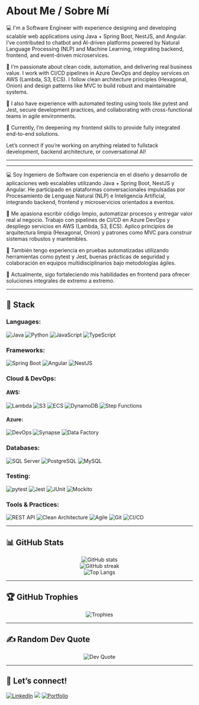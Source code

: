 # About Me / Sobre Mí

💻 I'm a Software Engineer with experience designing and developing scalable web applications using Java + Spring Boot, NestJS, and Angular. I’ve contributed to chatbot and AI-driven platforms powered by Natural Language Processing (NLP) and Machine Learning, integrating backend, frontend, and event-driven microservices.

🚀 I'm passionate about clean code, automation, and delivering real business value. I work with CI/CD pipelines in Azure DevOps and deploy services on AWS (Lambda, S3, ECS). I follow clean architecture principles (Hexagonal, Onion) and design patterns like MVC to build robust and maintainable systems.

🔧 I also have experience with automated testing using tools like pytest and Jest, secure development practices, and collaborating with cross-functional teams in agile environments.

🎯 Currently, I’m deepening my frontend skills to provide fully integrated end-to-end solutions.

Let’s connect if you’re working on anything related to fullstack development, backend architecture, or conversational AI!

----
----

💻 Soy Ingeniero de Software con experiencia en el diseño y desarrollo de aplicaciones web escalables utilizando Java + Spring Boot, NestJS y Angular. He participado en plataformas conversacionales impulsadas por Procesamiento de Lenguaje Natural (NLP) e Inteligencia Artificial, integrando backend, frontend y microservicios orientados a eventos.

🚀 Me apasiona escribir código limpio, automatizar procesos y entregar valor real al negocio. Trabajo con pipelines de CI/CD en Azure DevOps y despliego servicios en AWS (Lambda, S3, ECS). Aplico principios de arquitectura limpia (Hexagonal, Onion) y patrones como MVC para construir sistemas robustos y mantenibles.

🔧 También tengo experiencia en pruebas automatizadas utilizando herramientas como pytest y Jest, buenas prácticas de seguridad y colaboración en equipos multidisciplinarios bajo metodologías ágiles.

🎯 Actualmente, sigo fortaleciendo mis habilidades en frontend para ofrecer soluciones integrales de extremo a extremo.

---

## 🧠 Stack

### Languages:
![Java](https://img.shields.io/badge/Java-%23ED8B00.svg?style=flat&logo=java&logoColor=white)
![Python](https://img.shields.io/badge/Python-%2314354C.svg?style=flat&logo=python&logoColor=white)
![JavaScript](https://img.shields.io/badge/JavaScript-%23F7DF1E.svg?style=flat&logo=javascript&logoColor=black)
![TypeScript](https://img.shields.io/badge/TypeScript-%23007ACC.svg?style=flat&logo=typescript&logoColor=white)

### Frameworks:
![Spring Boot](https://img.shields.io/badge/Spring%20Boot-%236DB33F.svg?style=flat&logo=spring-boot&logoColor=white)
![Angular](https://img.shields.io/badge/Angular-%23DD0031.svg?style=flat&logo=angular&logoColor=white)
![NestJS](https://img.shields.io/badge/NestJS-%23E0234E.svg?style=flat&logo=nestjs&logoColor=white)

### Cloud & DevOps:
#### AWS:
![Lambda](https://img.shields.io/badge/AWS%20Lambda-%23FF9900.svg?style=flat&logo=aws-lambda&logoColor=white)
![S3](https://img.shields.io/badge/AWS%20S3-%23907C5A.svg?style=flat&logo=amazon-s3&logoColor=white)
![ECS](https://img.shields.io/badge/AWS%20ECS-%23232F3E.svg?style=flat&logo=amazon-ecs&logoColor=white)
![DynamoDB](https://img.shields.io/badge/DynamoDB-%2300599C.svg?style=flat&logo=amazon-dynamodb&logoColor=white)
![Step Functions](https://img.shields.io/badge/Step%20Functions-%23D04A02.svg?style=flat&logo=aws-step-functions&logoColor=white)

#### Azure:
![DevOps](https://img.shields.io/badge/Azure%20DevOps-%230072C6.svg?style=flat&logo=azure-devops&logoColor=white)
![Synapse](https://img.shields.io/badge/Azure%20Synapse-%230072C6.svg?style=flat&logo=microsoft-azure&logoColor=white)
![Data Factory](https://img.shields.io/badge/Azure%20Data%20Factory-%230072C6.svg?style=flat&logo=microsoft-azure&logoColor=white)

### Databases:
![SQL Server](https://img.shields.io/badge/SQL%20Server-%23CC2927.svg?style=flat&logo=microsoft-sql-server&logoColor=white)
![PostgreSQL](https://img.shields.io/badge/PostgreSQL-%23336791.svg?style=flat&logo=postgresql&logoColor=white)
![MySQL](https://img.shields.io/badge/MySQL-%234479A1.svg?style=flat&logo=mysql&logoColor=white)

### Testing:
![pytest](https://img.shields.io/badge/pytest-%230A9EDC.svg?style=flat&logo=python&logoColor=white)
![Jest](https://img.shields.io/badge/Jest-%23C21325.svg?style=flat&logo=jest&logoColor=white)
![JUnit](https://img.shields.io/badge/JUnit-%2325A162.svg?style=flat&logo=java&logoColor=white)
![Mockito](https://img.shields.io/badge/Mockito-%23007ACC.svg?style=flat&logo=java&logoColor=white)

### Tools & Practices:
![REST API](https://img.shields.io/badge/REST%20API-%23000000.svg?style=flat)
![Clean Architecture](https://img.shields.io/badge/Clean%20Architecture-%232196F3.svg?style=flat)
![Agile](https://img.shields.io/badge/Agile-%2300ADD8.svg?style=flat)
![Git](https://img.shields.io/badge/Git-%23F05032.svg?style=flat&logo=git&logoColor=white)
![CI/CD](https://img.shields.io/badge/CI/CD-%231572B6.svg?style=flat&logo=azure-devops&logoColor=white)

---

## 📊 GitHub Stats

<p align="center">
  <img src="https://github-readme-stats.vercel.app/api?username=ingaamira&show_icons=true&hide_border=true&hide_title=true&theme=transparent" alt="GitHub stats" />
  <br />
  <img src="https://github-readme-streak-stats.herokuapp.com/?user=ingaamira&theme=transparent&hide_border=true" alt="GitHub streak" />
  <br />
  <img src="https://github-readme-stats.vercel.app/api/top-langs/?username=ingaamira&layout=compact&theme=transparent&hide_border=true" alt="Top Langs" />
</p>

---

## 🏆 GitHub Trophies

<p align="center">
  <img src="https://github-profile-trophy.vercel.app/?username=ingaamira&theme=radical&no-bg=true&no-frame=true&margin-w=8" alt="Trophies" />
</p>

---

## ✍️ Random Dev Quote

<p align="center">
  <img src="https://quotes-github-readme.vercel.app/api?type=horizontal&theme=light" alt="Dev Quote" />
</p>

---

## 🔗 Let’s connect!

[![LinkedIn](https://img.shields.io/badge/LinkedIn-%230077B5.svg?style=flat&logo=linkedin&logoColor=white)](https://www.linkedin.com/in/ingaamira/)
[![](https://img.shields.io/badge/X-%231DA1F2.svg?style=flat&logo=x&logoColor=white)](https://twitter.com/ingaamira)
[![Portfolio](https://img.shields.io/badge/Portfolio-%230A66C2.svg?style=flat&logo=githubpages&logoColor=white)](https://ingaamira.github.io/)